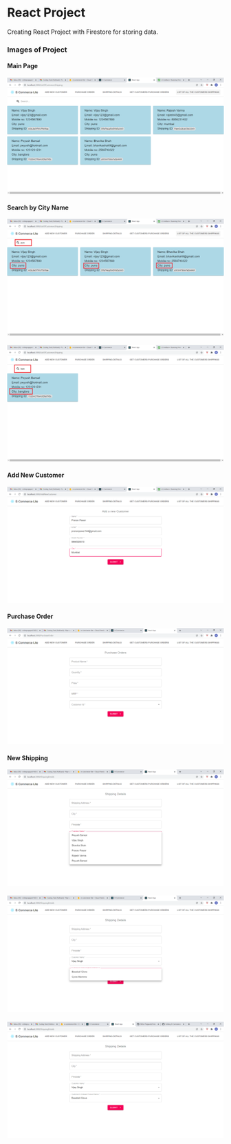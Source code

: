 # React Project
Creating React Project with Firestore for storing data.

### Images of Project

#### Main Page
![HomePage](OutputImage/1.png)

#### Search by City Name
![HomePage](OutputImage/2.png)

####
![HomePage](OutputImage/3.png)

#### Add New Customer
![HomePage](OutputImage/AddNewCustomer.png)

#### Purchase Order
![HomePage](OutputImage/PurchaseOrder.png)

#### New Shipping
![HomePage](OutputImage/Ship1.png)

#### 
![HomePage](OutputImage/Ship2.png)

#### 
![HomePage](OutputImage/Ship3.png)
